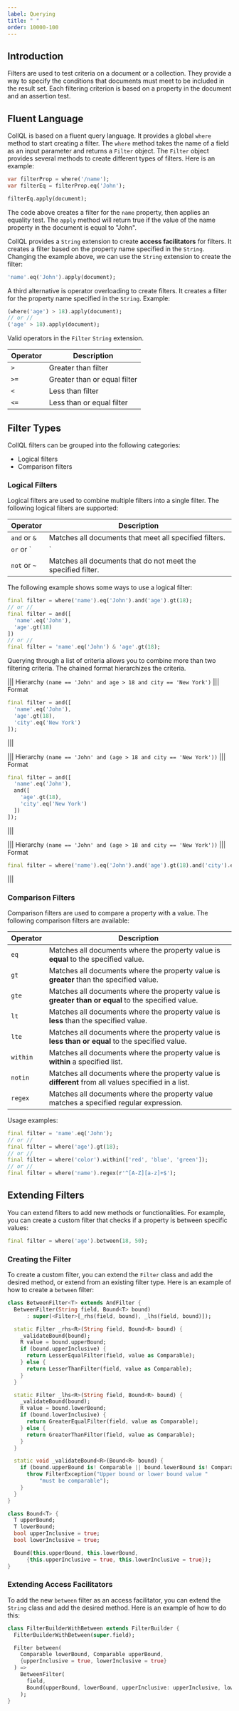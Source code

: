 ```yaml
---
label: Querying
title: " "
order: 10000-100
---
```


## Introduction
Filters are used to test criteria on a document or a collection. They provide a way to specify the conditions that documents must meet to be included in the result set. Each filtering criterion is based on a property in the document and an assertion test.

## Fluent Language
CollQL is based on a fluent query language. It provides a global `where` method to start creating a filter. The `where` method takes the name of a field as an input parameter and returns a `Filter` object. The `Filter` object provides several methods to create different types of filters. Here is an example:

```dart
var filterProp = where('/name');
var filterEq = filterProp.eq('John');

filterEq.apply(document);
```

The code above creates a filter for the `name` property, then applies an equality test. The `apply` method will return true if the value of the name property in the document is equal to "John".

CollQL provides a `String` extension to create **access facilitators** for filters. It creates a filter based on the property name specified in the `String`. Changing the example above, we can use the `String` extension to create the filter:

```dart
'name'.eq('John').apply(document);
```

A third alternative is operator overloading to create filters. It creates a filter for the property name specified in the `String`. Example:

```dart
(where('age') > 18).apply(document);
// or //
('age' > 18).apply(document);
```

Valid operators in the `Filter` `String` extension.

| Operator | Description |
|----------|-------------|
| `>`      | Greater than filter |
| `>=`     | Greater than or equal filter |
| `<`      | Less than filter |
| `<=`     | Less than or equal filter |


## Filter Types
CollQL filters can be grouped into the following categories:

- Logical filters
- Comparison filters

### Logical Filters

Logical filters are used to combine multiple filters into a single filter. The following logical filters are supported:

| Operator | Description |
|----------|-------------|
| `and` or `&`  | Matches all documents that meet all specified filters. |
| `or` or `|` | Matches all documents that meet at least one of the specified filters. |
| `not` or `~` | Matches all documents that do not meet the specified filter. |

The following example shows some ways to use a logical filter:

```dart
final filter = where('name').eq('John').and('age').gt(18);
// or //
final filter = and([
  'name'.eq('John'),
  'age'.gt(18)
])
// or //
final filter = 'name'.eq('John') & 'age'.gt(18);
```

Querying through a list of criteria allows you to combine more than two filtering criteria. The chained format hierarchizes the criteria.

||| Hierarchy
`(name == 'John' and age > 18 and city == 'New York')`
||| Format
```dart
final filter = and([
  'name'.eq('John'),
  'age'.gt(18),
  'city'.eq('New York')
]);
```
|||

||| Hierarchy
`(name == 'John' and (age > 18 and city == 'New York'))`
||| Format
```dart
final filter = and([
  'name'.eq('John'),
  and([
    'age'.gt(18),
    'city'.eq('New York')
  ])
]);
```
|||

||| Hierarchy
`(name == 'John' and (age > 18 and city == 'New York'))`
||| Format
```dart
final filter = where('name').eq('John').and('age').gt(18).and('city').eq('New York');
```
|||

### Comparison Filters
Comparison filters are used to compare a property with a value. The following comparison filters are available:

| Operator | Description |
|----------|-------------|
| `eq` | Matches all documents where the property value is **equal** to the specified value. |
| `gt` | Matches all documents where the property value is **greater** than the specified value. |
| `gte` | Matches all documents where the property value is **greater than or equal** to the specified value. |
| `lt` | Matches all documents where the property value is **less** than the specified value. |
| `lte` | Matches all documents where the property value is **less than or equal** to the specified value. |
| `within` | Matches all documents where the property value is **within** a specified list. |
| `notin` | Matches all documents where the property value is **different** from all values specified in a list. |
| `regex` | Matches all documents where the property value matches a specified regular expression. |

Usage examples:

```dart
final filter = 'name'.eq('John');
// or //
final filter = where('age').gt(18);
// or //
final filter = where('color').within(['red', 'blue', 'green']);
// or //
final filter = where('name').regex(r'^[A-Z][a-z]+$');
```

## Extending Filters
You can extend filters to add new methods or functionalities. For example, you can create a custom filter that checks if a property is between specific values:

```dart
final filter = where('age').between(18, 50);
```

### Creating the Filter
To create a custom filter, you can extend the `Filter` class and add the desired method, or extend from an existing filter type. Here is an example of how to create a `between` filter:

```dart
class BetweenFilter<T> extends AndFilter {
  BetweenFilter(String field, Bound<T> bound)
      : super(<Filter>[_rhs(field, bound), _lhs(field, bound)]);

  static Filter _rhs<R>(String field, Bound<R> bound) {
    _validateBound(bound);
    R value = bound.upperBound;
    if (bound.upperInclusive) {
      return LesserEqualFilter(field, value as Comparable);
    } else {
      return LesserThanFilter(field, value as Comparable);
    }
  }

  static Filter _lhs<R>(String field, Bound<R> bound) {
    _validateBound(bound);
    R value = bound.lowerBound;
    if (bound.lowerInclusive) {
      return GreaterEqualFilter(field, value as Comparable);
    } else {
      return GreaterThanFilter(field, value as Comparable);
    }
  }

  static void _validateBound<R>(Bound<R> bound) {
    if (bound.upperBound is! Comparable || bound.lowerBound is! Comparable) {
      throw FilterException("Upper bound or lower bound value "
          "must be comparable");
    }
  }
}

class Bound<T> {
  T upperBound;
  T lowerBound;
  bool upperInclusive = true;
  bool lowerInclusive = true;

  Bound(this.upperBound, this.lowerBound,
      {this.upperInclusive = true, this.lowerInclusive = true});
}
```

### Extending Access Facilitators
To add the new `between` filter as an access facilitator, you can extend the `String` class and add the desired method. Here is an example of how to do this:

```dart
class FilterBuilderWithBetween extends FilterBuilder {
  FilterBuilderWithBetween(super.field);

  Filter between(
    Comparable lowerBound, Comparable upperBound,
    {upperInclusive = true, lowerInclusive = true}
  ) =>
    BetweenFilter(
      field,
      Bound(upperBound, lowerBound, upperInclusive: upperInclusive, lowerInclusive: lowerInclusive),
    );
}
```